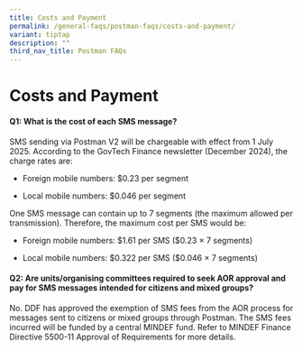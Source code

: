 ```yaml
---
title: Costs and Payment
permalink: /general-faqs/postman-faqs/costs-and-payment/
variant: tiptap
description: ""
third_nav_title: Postman FAQs
---
```

<h1><strong>Costs and Payment</strong></h1>
<h4>Q1: What is the cost of each SMS message?</h4>
<p>SMS sending via Postman V2 will be chargeable with effect from 1 July
2025. According to the GovTech Finance newsletter (December 2024), the
charge rates are:</p>
<ul data-tight="true" class="tight">
<li>
<p>Foreign mobile numbers: $0.23 per segment</p>
</li>
<li>
<p>Local mobile numbers: $0.046 per segment</p>
</li>
</ul>
<p>One SMS message can contain up to 7 segments (the maximum allowed per
transmission). Therefore, the maximum cost per SMS would be:</p>
<ul data-tight="true" class="tight">
<li>
<p>Foreign mobile numbers: $1.61 per SMS ($0.23 × 7 segments)</p>
</li>
<li>
<p>Local mobile numbers: $0.322 per SMS ($0.046 × 7 segments)</p>
</li>
</ul>
<h4>Q2: Are units/organising committees required to seek AOR approval and pay for SMS messages intended for citizens and mixed groups?</h4>
<p>No. DDF has approved the exemption of SMS fees from the AOR process for
messages sent to citizens or mixed groups through Postman. The SMS fees
incurred will be funded by a central MINDEF fund. Refer to MINDEF Finance
Directive 5500-11 Approval of Requirements for more details.</p>